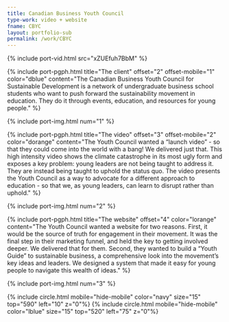 ```yaml
---
title: Canadian Business Youth Council
type-work: video + website
fname: CBYC
layout: portfolio-sub
permalink: /work/CBYC
---
```


{% include port-vid.html src="xZUEfuh7BbM" %}

{% include port-pgph.html title="The client" offset="2" offset-mobile="1" color="dblue" content="The Canadian Business Youth Council for Sustainable Development is a network of undergraduate business school students who want to push forward the sustainability movement in education. They do it through events, education, and resources for young people." %}

{% include port-img.html num="1" %}

{% include port-pgph.html title="The video" offset="3" offset-mobile="2" color="dorange" content="The Youth Council wanted a “launch video” - so that they could come into the world with a bang! We delivered just that. This high intensity video shows the climate catastrophe in its most ugly form and exposes a key problem: young leaders are not being taught to address it. They are instead being taught to uphold the status quo. The video presents the Youth Council as a way to advocate for a different approach to education - so that we, as young leaders, can learn to disrupt rather than uphold." %}

{% include port-img.html num="2" %}

{% include port-pgph.html title="The website" offset="4" color="lorange" content="The Youth Council wanted a website for two reasons. First, it would be the source of truth for engagement in their movement. It was the final step in their marketing funnel, and held the key to getting involved deeper. We delivered that for them. Second, they wanted to build a “Youth Guide” to sustainable business, a comprehensive look into the movement’s key ideas and leaders. We designed a system that made it easy for young people to navigate this wealth of ideas." %}

{% include port-img.html num="3" %}

{% include circle.html mobile="hide-mobile" color="navy" size="15" top="590" left="10" z="0"%}
{% include circle.html mobile="hide-mobile" color="lblue" size="15" top="520" left="75" z="0"%}
